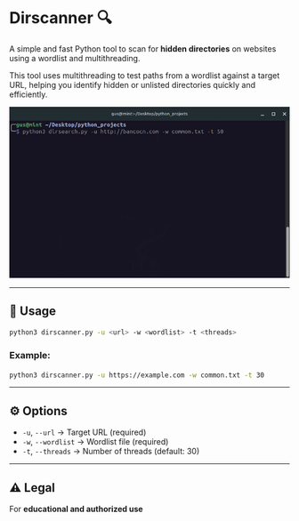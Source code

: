 # Dirscanner 🔍

A simple and fast Python tool to scan for **hidden directories** on websites using a wordlist and multithreading.

This tool uses multithreading to test paths from a wordlist against a target URL, helping you identify hidden or unlisted directories quickly and efficiently.

<p align="center">
  <img src="example/example.gif" alt="Demo">
</p>

---

## 🚀 Usage

```bash
python3 dirscanner.py -u <url> -w <wordlist> -t <threads>
```

### Example:

```bash
python3 dirscanner.py -u https://example.com -w common.txt -t 30
```

---

## ⚙️ Options

- `-u`, `--url`       → Target URL (required)  
- `-w`, `--wordlist`  → Wordlist file (required)  
- `-t`, `--threads`   → Number of threads (default: 30)  

---

## ⚠️ Legal

For **educational and authorized use**
